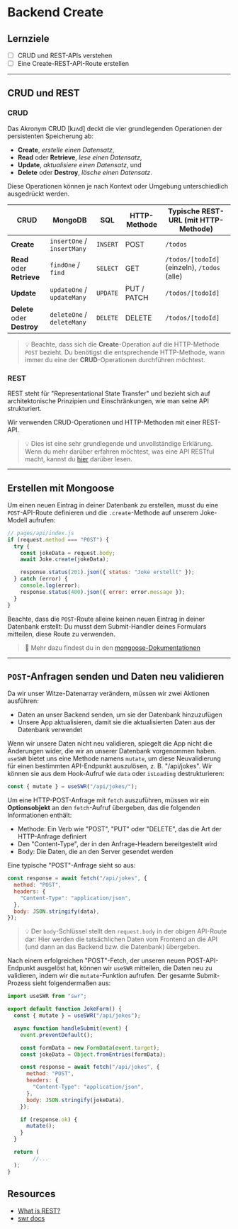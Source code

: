 # Backend Create

## Lernziele

- [ ] CRUD und REST-APIs verstehen
- [ ] Eine Create-REST-API-Route erstellen

---

## CRUD und REST

### CRUD

Das Akronym CRUD [kɹʌd] deckt die vier grundlegenden Operationen der persistenten Speicherung ab:

- **Create**, _erstelle einen Datensatz_,
- **Read** oder **Retrieve**, _lese einen Datensatz_,
- **Update**, _aktualisiere einen Datensatz_, und
- **Delete** oder **Destroy**, _lösche einen Datensatz_.

Diese Operationen können je nach Kontext oder Umgebung unterschiedlich ausgedrückt werden.

| CRUD                        | MongoDB                    | SQL      | HTTP-Methode | Typische REST-URL (mit HTTP-Methode)         |
| --------------------------- | -------------------------- | -------- | ------------ | -------------------------------------------- |
| **Create**                  | `insertOne` / `insertMany` | `INSERT` | POST         | `/todos`                                     |
| **Read** oder **Retrieve**  | `findOne` / `find`         | `SELECT` | GET          | `/todos/[todoId]` (einzeln), `/todos` (alle) |
| **Update**                  | `updateOne` / `updateMany` | `UPDATE` | PUT / PATCH  | `/todos/[todoId] `                           |
| **Delete** oder **Destroy** | `deleteOne` / `deleteMany` | `DELETE` | DELETE       | `/todos/[todoId]`                            |

> 💡 Beachte, dass sich die **Create**-Operation auf die HTTP-Methode `POST` bezieht. Du benötigst die entsprechende HTTP-Methode, wann immer du eine der **CRUD**-Operationen durchführen möchtest.

### REST

REST steht für "Representational State Transfer" und bezieht sich auf architektonische Prinzipien und Einschränkungen, wie man seine API strukturiert.

Wir verwenden CRUD-Operationen und HTTP-Methoden mit einer REST-API.

> 💡 Dies ist eine sehr grundlegende und unvollständige Erklärung. Wenn du mehr darüber erfahren möchtest, was eine API RESTful macht, kannst du [hier](https://restfulapi.net/) darüber lesen.

---

## Erstellen mit Mongoose

Um einen neuen Eintrag in deiner Datenbank zu erstellen, musst du eine `POST`-API-Route definieren und die `.create`-Methode auf unserem Joke-Modell aufrufen:

```js
// pages/api/index.js
if (request.method === "POST") {
  try {
    const jokeData = request.body;
    await Joke.create(jokeData);

    response.status(201).json({ status: "Joke erstellt" });
  } catch (error) {
    console.log(error);
    response.status(400).json({ error: error.message });
  }
}
```

Beachte, dass die `POST`-Route alleine keinen neuen Eintrag in deiner Datenbank erstellt: Du musst dem Submit-Handler deines Formulars mitteilen, diese Route zu verwenden.

> 📙 Mehr dazu findest du in den [mongoose-Dokumentationen](https://mongoosejs.com/docs/models.html#constructing-documents)

---

## `POST`-Anfragen senden und Daten neu validieren

Da wir unser Witze-Datenarray verändern, müssen wir zwei Aktionen ausführen:

- Daten an unser Backend senden, um sie der Datenbank hinzuzufügen
- Unsere App aktualisieren, damit sie die aktualisierten Daten aus der Datenbank verwendet

Wenn wir unsere Daten nicht neu validieren, spiegelt die App nicht die Änderungen wider, die wir an unserer Datenbank vorgenommen haben. `useSWR` bietet uns eine Methode namens `mutate`, um diese Neuvalidierung für einen bestimmten API-Endpunkt auszulösen, z. B. "/api/jokes". Wir können sie aus dem Hook-Aufruf wie `data` oder `isLoading` destrukturieren:

```js
const { mutate } = useSWR("/api/jokes/");
```

Um eine HTTP-POST-Anfrage mit `fetch` auszuführen, müssen wir ein **Optionsobjekt** an den `fetch`-Aufruf übergeben, das die folgenden Informationen enthält:

- Methode: Ein Verb wie "POST", "PUT" oder "DELETE", das die Art der HTTP-Anfrage definiert
- Den "Content-Type", der in den Anfrage-Headern bereitgestellt wird
- Body: Die Daten, die an den Server gesendet werden

Eine typische "POST"-Anfrage sieht so aus:

```js
const response = await fetch("/api/jokes", {
  method: "POST",
  headers: {
    "Content-Type": "application/json",
  },
  body: JSON.stringify(data),
});
```

> 💡 Der `body`-Schlüssel stellt den `request.body` in der obigen API-Route dar: Hier werden die tatsächlichen Daten vom Frontend an die API (und dann an das Backend bzw. die Datenbank) übergeben.

Nach einem erfolgreichen "POST"-Fetch, der unseren neuen POST-API-Endpunkt ausgelöst hat, können wir `useSWR` mitteilen, die Daten neu zu validieren, indem wir die `mutate`-Funktion aufrufen. Der gesamte Submit-Prozess sieht folgendermaßen aus:

```js
import useSWR from "swr";

export default function JokeForm() {
  const { mutate } = useSWR("/api/jokes");

  async function handleSubmit(event) {
    event.preventDefault();

    const formData = new FormData(event.target);
    const jokeData = Object.fromEntries(formData);

    const response = await fetch("/api/jokes", {
      method: "POST",
      headers: {
        "Content-Type": "application/json",
      },
      body: JSON.stringify(jokeData),
    });

    if (response.ok) {
      mutate();
    }
  }

  return (
		//...
  );
}
```

## Resources

- [What is REST?](https://restfulapi.net/)
- [swr docs](https://swr.vercel.app/docs/mutation)
